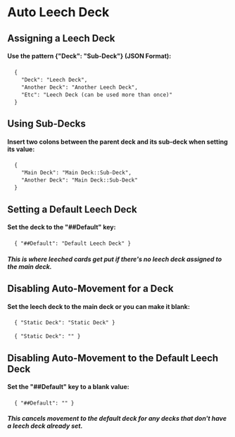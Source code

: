 # Auto Leech Deck

## Assigning a Leech Deck
#### Use the pattern {"Deck": "Sub-Deck"} (JSON Format):
&nbsp;&nbsp;&nbsp;&nbsp;``{`` <br>
&nbsp;&nbsp;&nbsp;&nbsp;&nbsp;&nbsp;&nbsp;&nbsp;``"Deck": "Leech Deck",`` <br>
&nbsp;&nbsp;&nbsp;&nbsp;&nbsp;&nbsp;&nbsp;&nbsp;``"Another Deck": "Another Leech Deck",`` <br>
&nbsp;&nbsp;&nbsp;&nbsp;&nbsp;&nbsp;&nbsp;&nbsp;``"Etc": "Leech Deck (can be used more than once)"`` <br>
&nbsp;&nbsp;&nbsp;&nbsp;``}``<br>

## Using Sub-Decks
#### Insert two colons between the parent deck and its sub-deck when setting its value:
&nbsp;&nbsp;&nbsp;&nbsp;``{``<br>
&nbsp;&nbsp;&nbsp;&nbsp;&nbsp;&nbsp;&nbsp;&nbsp;``"Main Deck": "Main Deck::Sub-Deck",``<br>
&nbsp;&nbsp;&nbsp;&nbsp;&nbsp;&nbsp;&nbsp;&nbsp;``"Another Deck": "Main Deck::Sub-Deck"``<br>
&nbsp;&nbsp;&nbsp;&nbsp;``}``<br>

## Setting a Default Leech Deck
#### Set the deck to the "##Default" key:
&nbsp;&nbsp;&nbsp;&nbsp;``{ "##Default": "Default Leech Deck" }``<br>
##### This is where leeched cards get put if there's no leech deck assigned to the main deck.

## Disabling Auto-Movement for a Deck
#### Set the leech deck to the main deck or you can make it blank:
&nbsp;&nbsp;&nbsp;&nbsp;``{ "Static Deck": "Static Deck" }``<br>
<!-- ### &nbsp;&nbsp;&nbsp;&nbsp;Alternative method: -->
&nbsp;&nbsp;&nbsp;&nbsp;``{ "Static Deck": "" }``<br>

## Disabling Auto-Movement to the Default Leech Deck
#### Set the "##Default" key to a blank value:
&nbsp;&nbsp;&nbsp;&nbsp;``{ "##Default": "" }``<br>
##### This cancels movement to the default deck for any decks that don't have a leech deck already set.

